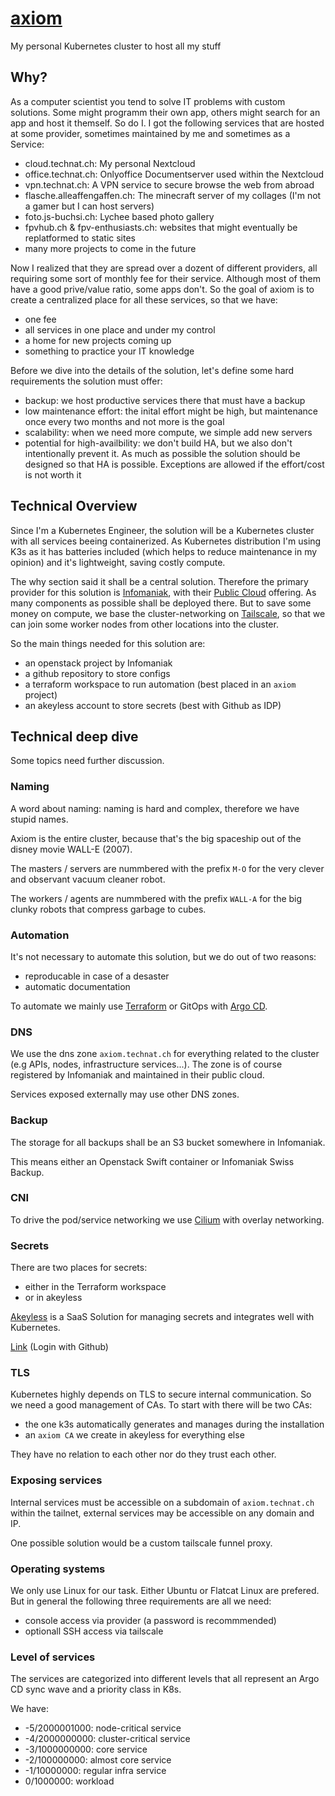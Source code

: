 # [axiom](https://pixar.fandom.com/wiki/Axiom)

My personal Kubernetes cluster to host all my stuff

## Why?

As a computer scientist you tend to solve IT problems with custom solutions. Some might programm their own app, others might search for an app and host it themself. So do I. I got the following services that are hosted at some provider, sometimes maintained by me and sometimes as a Service:

- cloud.technat.ch: My personal Nextcloud
- office.technat.ch: Onlyoffice Documentserver used within the Nextcloud
- vpn.technat.ch: A VPN service to secure browse the web from abroad
- flasche.alleaffengaffen.ch: The minecraft server of my collages (I'm not a gamer but I can host servers)
- foto.js-buchsi.ch: Lychee based photo gallery
- fpvhub.ch & fpv-enthusiasts.ch: websites that might eventually be replatformed to static sites 
- many more projects to come in the future

Now I realized that they are spread over a dozent of different providers, all requiring some sort of monthly fee for their service. Although most of them have a good prive/value ratio, some apps don't. So the goal of axiom is to create a centralized place for all these services, so that we have:
- one fee
- all services in one place and under my control
- a home for new projects coming up
- something to practice your IT knowledge

Before we dive into the details of the solution, let's define some hard requirements the solution must offer:

- backup: we host productive services there that must have a backup
- low maintenance effort: the inital effort might be high, but maintenance once every two months and not more is the goal
- scalability: when we need more compute, we simple add new servers
- potential for high-availbility: we don't build HA, but we also don't intentionally prevent it. As much as possible the solution should be designed so that HA is possible. Exceptions are allowed if the effort/cost is not worth it

## Technical Overview

Since I'm a Kubernetes Engineer, the solution will be a Kubernetes cluster with all services beeing containerized. As Kubernetes distribution I'm using K3s as it has batteries included (which helps to reduce maintenance in my opinion) and it's lightweight, saving costly compute.

The why section said it shall be a central solution. Therefore the primary provider for this solution is [Infomaniak](https://infomaniak.com), with their [Public Cloud](https://www.infomaniak.com/en/hosting/public-cloud) offering. As many components as possible shall be deployed there. But to save some money on compute, we base the cluster-networking on [Tailscale](https://tailscale.com), so that we can join some worker nodes from other locations into the cluster.

So the main things needed for this solution are:
- an openstack project by Infomaniak
- a github repository to store configs
- a terraform workspace to run automation (best placed in an `axiom` project)
- an akeyless account to store secrets (best with Github as IDP)

## Technical deep dive

Some topics need further discussion.

### Naming

A word about naming: naming is hard and complex, therefore we have stupid names.

Axiom is the entire cluster, because that's the big spaceship out of the disney movie WALL-E (2007).

The masters / servers are nummbered with the prefix `M-O` for the very clever and observant vacuum cleaner robot.

The workers / agents are nummbered with the prefix `WALL-A` for the big clunky robots that compress garbage to cubes.

### Automation

It's not necessary to automate this solution, but we do out of two reasons:
- reproducable in case of a desaster
- automatic documentation 

To automate we mainly use [Terraform](https://www.terraform.io/) or GitOps with [Argo CD](https://argo-cd.readthedocs.io/en/stable/).

### DNS

We use the dns zone `axiom.technat.ch` for everything related to the cluster (e.g APIs, nodes, infrastructure services...). The zone is of course registered by Infomaniak and maintained in their public cloud.

Services exposed externally may use other DNS zones.

### Backup

The storage for all backups shall be an S3 bucket somewhere in Infomaniak.

This means either an Openstack Swift container or Infomaniak Swiss Backup.

### CNI

To drive the pod/service networking we use [Cilium](https://cilium.io) with overlay networking.

### Secrets

There are two places for secrets:
- either in the Terraform workspace 
- or in akeyless

[Akeyless](https://akeyless.io) is a SaaS Solution for managing secrets and integrates well with Kubernetes.

[Link](https://console.akeyless.io) (Login with Github)

### TLS

Kubernetes highly depends on TLS to secure internal communication. So we need a good management of CAs. To start with there will be two CAs:

- the one k3s automatically generates and manages during the installation
- an `axiom CA` we create in akeyless for everything else

They have no relation to each other nor do they trust each other.

### Exposing services

Internal services must be accessible on a subdomain of `axiom.technat.ch` within the tailnet, external services may be accessible on any domain and IP.

One possible solution would be a custom tailscale funnel proxy.

### Operating systems

We only use Linux for our task. Either Ubuntu or Flatcat Linux are prefered. But in general the following three requirements are all we need:
- console access via provider (a password is recommmended)
- optionall SSH access via tailscale

### Level of services

The services are categorized into different levels that all represent an Argo CD sync wave and a priority class in K8s.

We have:
- -5/2000001000: node-critical service
- -4/2000000000: cluster-critical service
- -3/1000000000: core service
- -2/100000000: almost core service 
- -1/10000000: regular infra service 
- 0/1000000: workload
